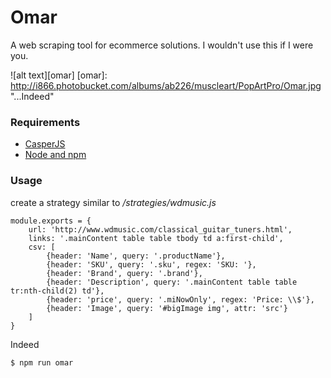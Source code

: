 # Omar

A web scraping tool for ecommerce solutions. I wouldn't use this if I were you.

![alt text][omar]
[omar]: http://i866.photobucket.com/albums/ab226/muscleart/PopArtPro/Omar.jpg "...Indeed"

### Requirements
* [CasperJS](http://casperjs.org/)
* [Node and npm](https://nodejs.org/)

### Usage
create a strategy similar to _/strategies/wdmusic.js_

```
module.exports = {
	url: 'http://www.wdmusic.com/classical_guitar_tuners.html',
	links: '.mainContent table table tbody td a:first-child',
	csv: [
		{header: 'Name', query: '.productName'},
		{header: 'SKU', query: '.sku', regex: 'SKU: '},
		{header: 'Brand', query: '.brand'},
		{header: 'Description', query: '.mainContent table table tr:nth-child(2) td'},
		{header: 'price', query: '.miNowOnly', regex: 'Price: \\$'},
		{header: 'Image', query: '#bigImage img', attr: 'src'}
	]
}
```
Indeed

```
$ npm run omar
```


